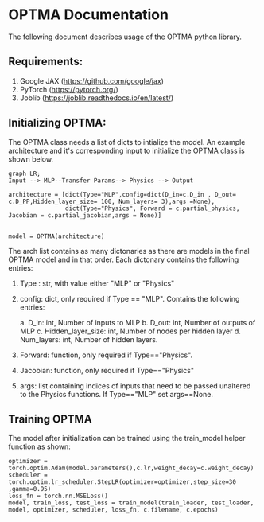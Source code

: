 # OPTMA Documentation
The following document describes usage of the OPTMA python library.

## Requirements: 
1. Google JAX (https://github.com/google/jax)
2. PyTorch (https://pytorch.org/)
3. Joblib (https://joblib.readthedocs.io/en/latest/)

## Initializing OPTMA: 

The OPTMA class needs a list of dicts to intialize the model. An example architecture and it's corresponding input to initialize the OPTMA class is shown below.
```mermaid
graph LR; 
Input --> MLP--Transfer Params--> Physics --> Output

```

```
architecture = [dict(Type="MLP",config=dict(D_in=c.D_in , D_out= c.D_PP,Hidden_layer_size= 100, Num_layers= 3),args =None),
                dict(Type="Physics", Forward = c.partial_physics, Jacobian = c.partial_jacobian,args = None)]


model = OPTMA(architecture)
```

The arch list contains as many dictonaries as there are models in the final OPTMA model and in that order.
Each dictonary contains the following entries: 
1. Type : str, with value either "MLP" or "Physics" 
2. config: dict, only required if Type == "MLP". Contains the following entries:

    a. D_in: int, Number of inputs to MLP
    b. D_out: int, Number of outputs of MLP
    c. Hidden_layer_size: int, Number of nodes per hidden layer
    d. Num_layers: int, Number of hidden layers.
3. Forward: function, only required if Type=="Physics".
4. Jacobian: function, only required if Type=="Physics"
5. args: list containing indices of inputs that need to be passed unaltered to the Physics functions. If Type=="MLP" set args==None. 

## Training OPTMA 

The model after initialization can be trained using the train_model helper function as shown: 
```
optimizer = torch.optim.Adam(model.parameters(),c.lr,weight_decay=c.weight_decay)
scheduler = torch.optim.lr_scheduler.StepLR(optimizer=optimizer,step_size=30 ,gamma=0.95)
loss_fn = torch.nn.MSELoss()
model, train_loss, test_loss = train_model(train_loader, test_loader, model, optimizer, scheduler, loss_fn, c.filename, c.epochs)
```